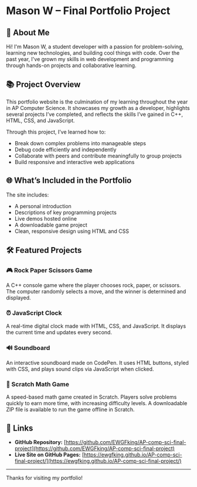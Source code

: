 # Mason W – Final Portfolio Project

## 👋 About Me

Hi! I'm Mason W, a student developer with a passion for problem-solving, learning new technologies, and building cool things with code. Over the past year, I've grown my skills in web development and programming through hands-on projects and collaborative learning.

## 📚 Project Overview

This portfolio website is the culmination of my learning throughout the year in AP Computer Science. It showcases my growth as a developer, highlights several projects I’ve completed, and reflects the skills I’ve gained in C++, HTML, CSS, and JavaScript.

Through this project, I’ve learned how to:
- Break down complex problems into manageable steps
- Debug code efficiently and independently
- Collaborate with peers and contribute meaningfully to group projects
- Build responsive and interactive web applications

## 🌐 What’s Included in the Portfolio

The site includes:
- A personal introduction
- Descriptions of key programming projects
- Live demos hosted online
- A downloadable game project
- Clean, responsive design using HTML and CSS

## 🛠️ Featured Projects

### 🎮 Rock Paper Scissors Game
A C++ console game where the player chooses rock, paper, or scissors. The computer randomly selects a move, and the winner is determined and displayed.

### ⏰ JavaScript Clock
A real-time digital clock made with HTML, CSS, and JavaScript. It displays the current time and updates every second.

### 🔊 Soundboard
An interactive soundboard made on CodePen. It uses HTML buttons, styled with CSS, and plays sound clips via JavaScript when clicked.

### 🧮 Scratch Math Game
A speed-based math game created in Scratch. Players solve problems quickly to earn more time, with increasing difficulty levels. A downloadable ZIP file is available to run the game offline in Scratch.

## 🔗 Links

- **GitHub Repository:** [https://github.com/EWGFking/AP-comp-sci-final-project](https://github.com/EWGFking/AP-comp-sci-final-project)
- **Live Site on GitHub Pages:** [https://ewgfking.github.io/AP-comp-sci-final-project/](https://ewgfking.github.io/AP-comp-sci-final-project/)

---

Thanks for visiting my portfolio!
